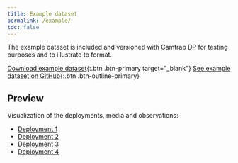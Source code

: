 ```yaml
---
title: Example dataset
permalink: /example/
toc: false
---
```


The example dataset is included and versioned with Camtrap DP for testing purposes and to illustrate to format.

[Download example dataset](https://download-directory.github.io?url=https://github.com/tdwg/camtrap-dp/tree/main/example){:.btn .btn-primary target="_blank"}
[See example dataset on GitHub](https://github.com/tdwg/camtrap-dp/tree/main/example){:.btn .btn-outline-primary}

## Preview

Visualization of the deployments, media and observations:

- [Deployment 1](../example/00a2c20d/)
- [Deployment 2](../example/29b7d356/)
- [Deployment 3](../example/62c200a9/)
- [Deployment 4](../example/577b543a/)
